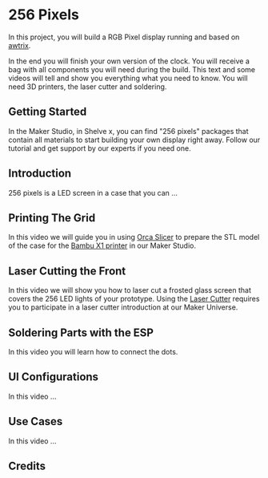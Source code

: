 # 256 Pixels

In this project, you will build a RGB Pixel display running and based on [awtrix](https://github.com/Blueforcer/awtrix3).

In the end you will finish your own version of the clock. You will receive a bag with all components you will need during the build. This text and some videos will tell and show you everything what you need to know. You will need 3D printers, the laser cutter and soldering.

## Getting Started

In the Maker Studio, in Shelve x, you can find "256 pixels" packages that contain all materials to start building your own display right away. Follow our tutorial and get support by our experts if you need one. 

## Introduction

256 pixels is a LED screen in a case that you can ...

## Printing The Grid

In this video we will guide you in using [Orca Slicer](/docs/tools/maker-tools.md/#getting-started) to prepare the STL model of the case for the [Bambu X1 printer](/docs/tools/maker-tools.md/#bambu-x1-2x) in our Maker Studio. 

## Laser Cutting the Front

In this video we will show you how to laser cut a frosted glass screen that covers the 256 LED lights of your prototype. Using the [Laser Cutter](/docs/tools/maker-tools.md/#laser-cutter-trotec) requires you to participate in a laser cutter introduction at our Maker Universe.

## Soldering Parts with the ESP

In this video you will learn how to connect the dots. 

## UI Configurations

In this video ...

## Use Cases

In this video ...

## Credits